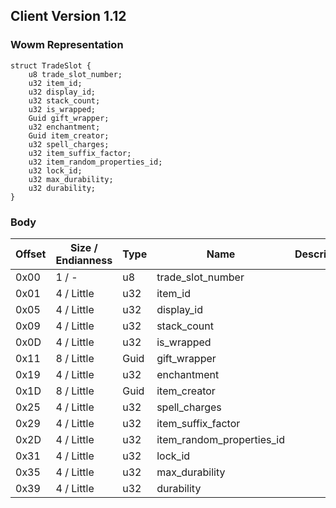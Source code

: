## Client Version 1.12

### Wowm Representation
```rust,ignore
struct TradeSlot {
    u8 trade_slot_number;
    u32 item_id;
    u32 display_id;
    u32 stack_count;
    u32 is_wrapped;
    Guid gift_wrapper;
    u32 enchantment;
    Guid item_creator;
    u32 spell_charges;
    u32 item_suffix_factor;
    u32 item_random_properties_id;
    u32 lock_id;
    u32 max_durability;
    u32 durability;
}
```
### Body
| Offset | Size / Endianness | Type | Name | Description |
| ------ | ----------------- | ---- | ---- | ----------- |
| 0x00 | 1 / - | u8 | trade_slot_number |  |
| 0x01 | 4 / Little | u32 | item_id |  |
| 0x05 | 4 / Little | u32 | display_id |  |
| 0x09 | 4 / Little | u32 | stack_count |  |
| 0x0D | 4 / Little | u32 | is_wrapped |  |
| 0x11 | 8 / Little | Guid | gift_wrapper |  |
| 0x19 | 4 / Little | u32 | enchantment |  |
| 0x1D | 8 / Little | Guid | item_creator |  |
| 0x25 | 4 / Little | u32 | spell_charges |  |
| 0x29 | 4 / Little | u32 | item_suffix_factor |  |
| 0x2D | 4 / Little | u32 | item_random_properties_id |  |
| 0x31 | 4 / Little | u32 | lock_id |  |
| 0x35 | 4 / Little | u32 | max_durability |  |
| 0x39 | 4 / Little | u32 | durability |  |
